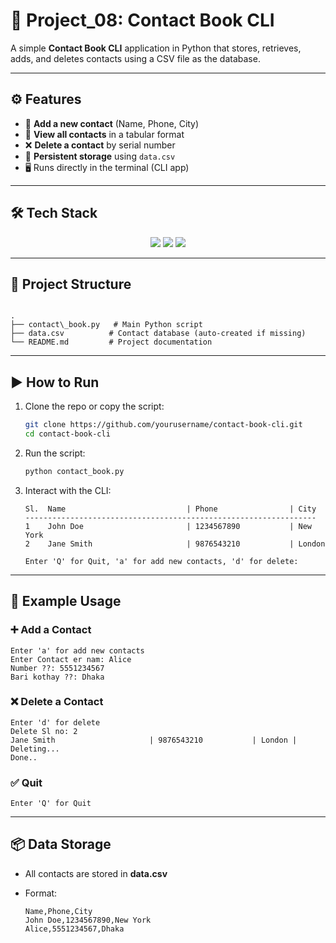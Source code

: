 # 📇 Project_08: Contact Book CLI

A simple **Contact Book CLI** application in Python that stores, retrieves, adds, and deletes contacts using a CSV file as the database.  

---

## ⚙️ Features
- 📌 **Add a new contact** (Name, Phone, City)
- 📖 **View all contacts** in a tabular format
- ❌ **Delete a contact** by serial number
- 💾 **Persistent storage** using `data.csv`
- 🖥️ Runs directly in the terminal (CLI app)

---

## 🛠️ Tech Stack
<p align="center">
  <img src="https://img.shields.io/badge/Python-3776AB?style=for-the-badge&logo=python&logoColor=white" />
  <img src="https://img.shields.io/badge/CSV-FCC624?style=for-the-badge&logo=csv&logoColor=black" />
  <img src="https://img.shields.io/badge/CLI-000000?style=for-the-badge&logo=windows-terminal&logoColor=white" />
</p>

---

## 📂 Project Structure
```

.
├── contact\_book.py   # Main Python script
├── data.csv          # Contact database (auto-created if missing)
└── README.md         # Project documentation

````

---

## ▶️ How to Run
1. Clone the repo or copy the script:
   ```bash
   git clone https://github.com/yourusername/contact-book-cli.git
   cd contact-book-cli
   ````

2. Run the script:

   ```bash
   python contact_book.py
   ```

3. Interact with the CLI:

   ```
   Sl.  Name                           | Phone                | City
   -----------------------------------------------------------------
   1    John Doe                       | 1234567890           | New York
   2    Jane Smith                     | 9876543210           | London

   Enter 'Q' for Quit, 'a' for add new contacts, 'd' for delete:
   ```

---

## 📝 Example Usage

### ➕ Add a Contact

```
Enter 'a' for add new contacts
Enter Contact er nam: Alice
Number ??: 5551234567
Bari kothay ??: Dhaka
```

### ❌ Delete a Contact

```
Enter 'd' for delete
Delete Sl no: 2
Jane Smith                     | 9876543210           | London | Deleting...
Done..
```

### ✅ Quit

```
Enter 'Q' for Quit
```

---

## 📦 Data Storage

* All contacts are stored in **data.csv**
* Format:

  ```
  Name,Phone,City
  John Doe,1234567890,New York
  Alice,5551234567,Dhaka
  ```
